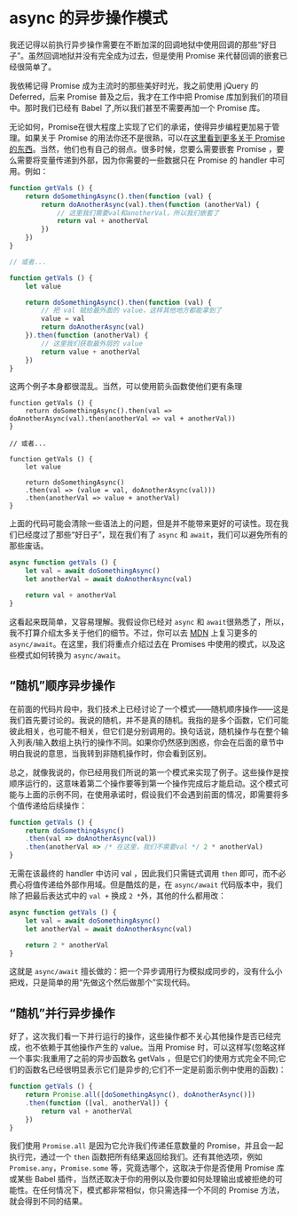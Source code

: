 # async 的异步操作模式

我还记得以前执行异步操作需要在不断加深的回调地狱中使用回调的那些“好日子”。虽然回调地狱并没有完全成为过去，但是使用 Promise 来代替回调的嵌套已经很简单了。

我依稀记得 Promise 成为主流时的那些美好时光，我之前使用 jQuery 的 Deferred，后来 Promise 普及之后，我才在工作中把 Promise 库加到我们的项目中。那时我们已经有 Babel 了,所以我们甚至不需要再加一个 Promise 库。

无论如何，Promise在很大程度上实现了它们的承诺，使得异步编程更加易于管理。如果关于 Promise 的用法你还不是很熟，可以在[这里看到更多关于 Promise 的东西](https://www.telerik.com/blogs/what-is-the-point-of-promises)。当然，他们也有自己的弱点。很多时候，您要么需要嵌套 Promise ，要么需要将变量传递到外部，因为你需要的一些数据只在 Promise 的 handler 中可用。例如：

```javascript
function getVals () {
    return doSomethingAsync().then(function (val) {
        return doAnotherAsync(val).then(function (anotherVal) {
            // 这里我们需要val和anotherVal，所以我们嵌套了
            return val + anotherVal
        })
    })
}

// 或者...

function getVals () {
    let value

    return doSomethingAsync().then(function (val) {
        // 把 val 赋给最外面的 value，这样其他地方都能拿到了
        value = val
        return doAnotherAsync(val)
    }).then(function (anotherVal) {
        // 这里我们获取最外层的 value
        return value + anotherVal
    })
}
```

这两个例子本身都很混乱。当然，可以使用箭头函数使他们更有条理

```
function getVals () {
    return doSomethingAsync().then(val => doAnotherAsync(val).then(anotherVal => val + anotherVal))
}

// 或者...

function getVals () {
    let value

    return doSomethingAsync()
    .then(val => (value = val, doAnotherAsync(val)))
    .then(anotherVal => value + anotherVal)
}
```
上面的代码可能会清除一些语法上的问题，但是并不能带来更好的可读性。现在我们已经度过了那些“好日子”，现在我们有了 `async` 和 `await`，我们可以避免所有的那些废话。

```javascript
async function getVals () {
    let val = await doSomethingAsync()
    let anotherVal = await doAnotherAsync(val)

    return val + anotherVal
}
```

这看起来既简单，又容易理解。我假设你已经对 `async` 和 `await`很熟悉了，所以，我不打算介绍太多关于他们的细节。不过，你可以去 [MDN](https://developer.mozilla.org/en-US/docs/Web/JavaScript/Reference/Statements/async_function) 上复习更多的 `async/await`。在这里，我们将重点介绍过去在 Promises 中使用的模式，以及这些模式如何转换为 `async/await`。


## “随机”顺序异步操作

在前面的代码片段中，我们技术上已经讨论了一个模式——随机顺序操作——这是我们首先要讨论的。我说的随机，并不是真的随机。我指的是多个函数，它们可能彼此相关，也可能不相关，但它们是分别调用的。换句话说，随机操作与在整个输入列表/输入数组上执行的操作不同。如果你仍然感到困惑，你会在后面的章节中明白我说的意思，当我转到非随机操作时，你会看到区别。

总之，就像我说的，你已经用我们所说的第一个模式来实现了例子。这些操作是按顺序运行的，这意味着第二个操作要等到第一个操作完成后才能启动。这个模式可能与上面的示例不同，在使用承诺时，假设我们不会遇到前面的情况，即需要将多个值传递给后续操作：

```javascript
function getVals () {
    return doSomethingAsync()
    .then(val => doAnotherAsync(val))
    .then(anotherVal => /* 在这里，我们不需要val */ 2 * anotherVal)
}
```

无需在该最终的 handler 中访问 val ，因此我们只需链式调用 `then` 即可，而不必费心将值传递给外部作用域。但是酷炫的是，在 `async/await` 代码版本中，我们除了把最后表达式中的 `val +` 换成 `2 *`外，其他的什么都用改：

```javascript
async function getVals () {
    let val = await doSomethingAsync()
    let anotherVal = await doAnotherAsync(val)

    return 2 * anotherVal
}
```

这就是 `async/await` 擅长做的：把一个异步调用行为模拟成同步的，没有什么小把戏，只是简单的用“先做这个然后做那个”实现代码。

## “随机”并行异步操作

好了，这次我们看一下并行运行的操作，这些操作都不关心其他操作是否已经完成，也不依赖于其他操作产生的 value。当用 Promise 时，可以这样写(忽略这样一个事实:我重用了之前的异步函数名 getVals ，但是它们的使用方式完全不同;它们的函数名已经很明显表示它们是异步的;它们不一定是前面示例中使用的函数)：

```javascript
function getVals () {
    return Promise.all([doSomethingAsync(), doAnotherAsync()])
    .then(function ([val, anotherVal]) {
        return val + anotherVal
    })
}
```

我们使用 `Promise.all` 是因为它允许我们传递任意数量的 Promise，并且会一起执行完，通过一个 `then` 函数把所有结果返回给我们。还有其他选项，例如 `Promise.any`，`Promise.some` 等，究竟选哪个，这取决于你是否使用 Promise 库或某些 Babel 插件，当然还取决于你的用例以及你要如何处理输出或被拒绝的可能性。在任何情况下，模式都非常相似，你只需选择一个不同的 Promise 方法，就会得到不同的结果。
